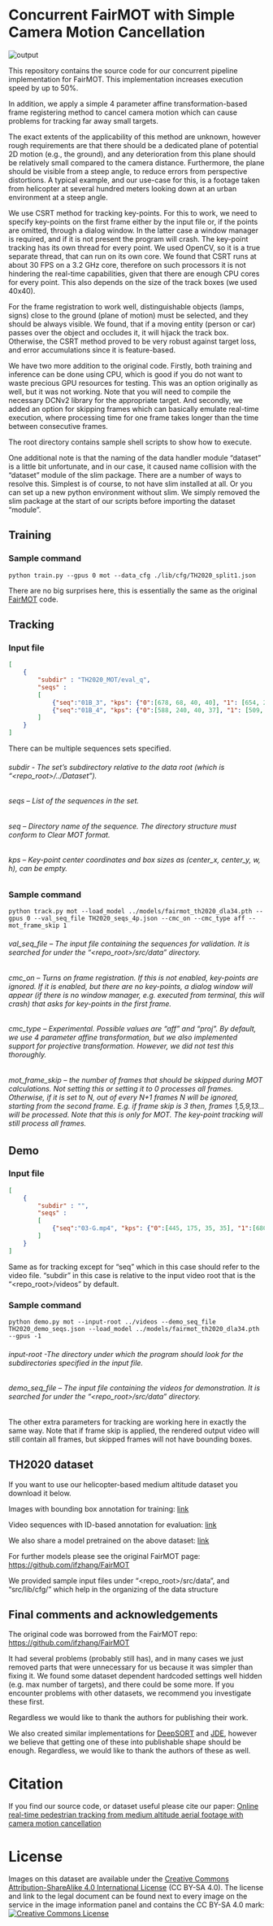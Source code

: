 
# Concurrent FairMOT with Simple Camera Motion Cancellation

![output](https://user-images.githubusercontent.com/37895847/111121868-8bbba180-85b0-11eb-8607-21330daca119.gif)


This repository contains the source code for our concurrent pipeline implementation for FairMOT. This implementation increases execution speed by up to 50%.

In addition, we apply a simple 4 parameter affine transformation-based frame registering method to cancel camera motion which can cause problems for tracking far away small targets.

The exact extents of the applicability of this method are unknown, however rough requirements are that there should be a dedicated plane of potential 2D motion (e.g., the ground), and any deterioration from this plane should be relatively small compared to the camera distance. Furthermore, the plane should be visible from a steep angle, to reduce errors from perspective distortions. A typical example, and our use-case for this, is a footage taken from helicopter at several hundred meters looking down at an urban environment at a steep angle.

We use CSRT method for tracking key-points. For this to work, we need to specify key-points on the first frame either by the input file or, if the points are omitted, through a dialog window. In the latter case a window manager is required, and if it is not present the program will crash. The key-point tracking has its own thread for every point. We used OpenCV, so it is a true separate thread, that can run on its own core. We found that CSRT runs at about 30 FPS on a 3.2 GHz core, therefore on such processors it is not hindering the real-time capabilities, given that there are enough CPU cores for every point. This also depends on the size of the track boxes (we used 40x40).

For the frame registration to work well, distinguishable objects (lamps, signs) close to the ground (plane of motion) must be selected, and they should be always visible. We found, that if a moving entity (person or car) passes over the object and occludes it, it will hijack the track box. Otherwise, the CSRT method proved to be very robust against target loss, and error accumulations since it is feature-based.

We have two more addition to the original code. Firstly, both training and inference can be done using CPU, which is good if you do not want to waste precious GPU resources for testing. This was an option originally as well, but it was not working. Note that you will need to compile the necessary DCNv2 library for the appropriate target. And secondly, we added an option for skipping frames which can basically emulate real-time execution, where processing time for one frame takes longer than the time between consecutive frames.

The root directory contains sample shell scripts to show how to execute.

One additional note is that the naming of the data handler module “dataset” is a little bit unfortunate, and in our case, it caused name collision with the “dataset” module of the slim package. There are a number of ways to resolve this. Simplest is of course, to not have slim installed at all. Or you can set up a new python environment without slim. We simply removed the slim package at the start of our scripts before importing the dataset “module”.

## Training
### Sample command
`python train.py --gpus 0 mot --data_cfg ./lib/cfg/TH2020_split1.json`

There are no big surprises here, this is essentially the same as the original [FairMOT](https://github.com/ifzhang/FairMOT) code.

## Tracking
### Input file
```json
[
    {
        "subdir" : "TH2020_MOT/eval_q",
        "seqs" :
        [
            {"seq":"01B_3", "kps": {"0":[678, 68, 40, 40], "1": [654, 232, 40, 40], "2": [540, 30, 40, 40], "3": [338, 218, 40, 40]}},
            {"seq":"01B_4", "kps": {"0":[588, 240, 40, 37], "1": [509, 346, 46, 39], "2": [194, 112, 39, 36], "3": [208, 333, 38, 38]}}
        ]
    }
]
```

There can be multiple sequences sets specified.

###### subdir - The set’s subdirectory relative to the data root (which is “<repo_root>/../Dataset”).

###### seqs – List of the sequences in the set.

###### seq – Directory name of the sequence. The directory structure must conform to Clear MOT format.

###### kps – Key-point center coordinates and box sizes as (center_x, center_y, w, h), can be empty.

### Sample command
`python track.py mot --load_model ../models/fairmot_th2020_dla34.pth --gpus 0 --val_seq_file TH2020_seqs_4p.json --cmc_on --cmc_type aff --mot_frame_skip 1`


###### val_seq_file – The input file containing the sequences for validation. It is searched for under the “<repo_root>/src/data” directory.

###### cmc_on – Turns on frame registration. If this is not enabled, key-points are ignored. If it is enabled, but there are no key-points, a dialog window will appear (if there is no window manager, e.g. executed from terminal, this will crash) that asks for key-points in the first frame.

###### cmc_type – Experimental. Possible values are “aff” and “proj”. By default, we use 4 parameter affine transformation, but we also implemented support for projective transformation. However, we did not test this thoroughly. 

###### mot_frame_skip – the number of frames that should be skipped during MOT calculations. Not setting this or setting it to 0 processes all frames. Otherwise, if it is set to N, out of every N+1 frames N will be ignored, starting from the second frame. E.g. if frame skip is 3 then, frames 1,5,9,13… will be processed. Note that this is only for MOT. The key-point tracking will still process all frames.

## Demo
### Input file
```json
[
    {
        "subdir" : "",
        "seqs" :
        [
            {"seq":"03-G.mp4", "kps": {"0":[445, 175, 35, 35], "1":[680, 210, 35, 35]}}
        ]
    }
]
```

Same as for tracking except for “seq” which in this case should refer to the video file. “subdir” in this case is relative to the input video root that is the “<repo_root>/videos” by default.

### Sample command
`python demo.py mot --input-root ../videos --demo_seq_file TH2020_demo_seqs.json --load_model ../models/fairmot_th2020_dla34.pth --gpus -1`

###### input-root -The directory under which the program should look for the subdirectories specified in the input file.

###### demo_seq_file – The input file containing the videos for demonstration. It is searched for under the “<repo_root>/src/data” directory.
The other extra parameters for tracking are working here in exactly the same way. Note that if frame skip is applied, the rendered output video will still contain all frames, but skipped frames will not have bounding boxes.

## TH2020 dataset
If you want to use our helicopter-based medium altitude dataset you download it below.

Images with bounding box annotation for training: [link](https://sekilab-students.s3-ap-northeast-1.amazonaws.com/Gergely/TH2020/TH2020_bb.zip)

Video sequences with ID-based annotation for evaluation:  [link](https://sekilab-students.s3-ap-northeast-1.amazonaws.com/Gergely/TH2020/TH2020_MOT_eval_seq.zip)

We also share a model pretrained on the above dataset: [link](https://sekilab-students.s3-ap-northeast-1.amazonaws.com/Gergely/TH2020/fairmot_th2020_dla34.pth)

For further models please see the original FairMOT page: https://github.com/ifzhang/FairMOT

We provided sample input files under “<repo_root>/src/data”,  and “src/lib/cfg/” which help in the organizing of the data structure

## Final comments and acknowledgements
The original code was borrowed from the FairMOT repo: https://github.com/ifzhang/FairMOT

It had several problems (probably still has), and in many cases we just removed parts that were unnecessary for us because it was simpler than fixing it. We found some dataset dependent hardcoded settings well hidden (e.g. max number of targets), and there could be some more. If you encounter problems with other datasets, we recommend you investigate these first.

Regardless we would like to thank the authors for publishing their work.

We also created similar implementations for [DeepSORT](https://github.com/nwojke/deep_sort) and [JDE](https://github.com/Zhongdao/Towards-Realtime-MOT), however we believe that getting one of these into publishable shape should be enough. Regardless, we would like to thank the authors of these as well.

# Citation
If you find our source code, or dataset useful please cite our paper:
[Online real-time pedestrian tracking from medium altitude aerial footage with camera motion cancellation](https://doi.org/10.1016/j.cviu.2022.103386)

# License
Images on this dataset are available under the [Creative Commons Attribution-ShareAlike 4.0 International License](http://creativecommons.org/licenses/by-sa/4.0/) (CC BY-SA 4.0). The license and link to the legal document can be found next to every image on the service in the image information panel and contains the CC BY-SA 4.0 mark:
<br><a rel="license" href="http://creativecommons.org/licenses/by-sa/4.0/deed.en"><img alt="Creative Commons License" style="border-width:0" src="https://licensebuttons.net/l/by-sa/4.0/88x31.png" /></a><br />

